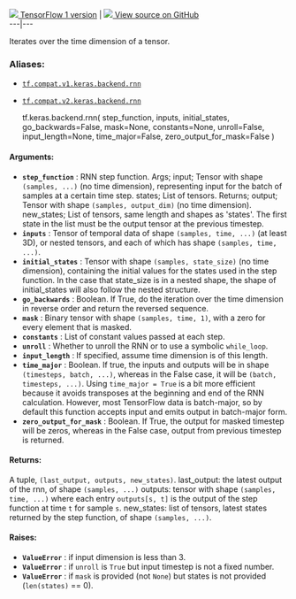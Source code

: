 [ ![](https://tensorflow.google.cn/images/tf_logo_32px.png) TensorFlow 1
version](/versions/r1.15/api_docs/python/tf/keras/backend/rnn) |  [
![](https://tensorflow.google.cn/images/GitHub-Mark-32px.png) View source on
GitHub
](https://github.com/tensorflow/tensorflow/blob/r2.0/tensorflow/python/keras/backend.py#L3821-L4181)  
---|---  
  
Iterates over the time dimension of a tensor.

### Aliases:

  * [`tf.compat.v1.keras.backend.rnn`](/api_docs/python/tf/keras/backend/rnn)
  * [`tf.compat.v2.keras.backend.rnn`](/api_docs/python/tf/keras/backend/rnn)

    
    
    tf.keras.backend.rnn(
        step_function,
        inputs,
        initial_states,
        go_backwards=False,
        mask=None,
        constants=None,
        unroll=False,
        input_length=None,
        time_major=False,
        zero_output_for_mask=False
    )
    

#### Arguments:

  * **`step_function`** : RNN step function. Args; input; Tensor with shape `(samples, ...)` (no time dimension), representing input for the batch of samples at a certain time step. states; List of tensors. Returns; output; Tensor with shape `(samples, output_dim)` (no time dimension). new_states; List of tensors, same length and shapes as 'states'. The first state in the list must be the output tensor at the previous timestep.
  * **`inputs`** : Tensor of temporal data of shape `(samples, time, ...)` (at least 3D), or nested tensors, and each of which has shape `(samples, time, ...)`.
  * **`initial_states`** : Tensor with shape `(samples, state_size)` (no time dimension), containing the initial values for the states used in the step function. In the case that state_size is in a nested shape, the shape of initial_states will also follow the nested structure.
  * **`go_backwards`** : Boolean. If True, do the iteration over the time dimension in reverse order and return the reversed sequence.
  * **`mask`** : Binary tensor with shape `(samples, time, 1)`, with a zero for every element that is masked.
  * **`constants`** : List of constant values passed at each step.
  * **`unroll`** : Whether to unroll the RNN or to use a symbolic `while_loop`.
  * **`input_length`** : If specified, assume time dimension is of this length.
  * **`time_major`** : Boolean. If true, the inputs and outputs will be in shape `(timesteps, batch, ...)`, whereas in the False case, it will be `(batch, timesteps, ...)`. Using `time_major = True` is a bit more efficient because it avoids transposes at the beginning and end of the RNN calculation. However, most TensorFlow data is batch-major, so by default this function accepts input and emits output in batch-major form.
  * **`zero_output_for_mask`** : Boolean. If True, the output for masked timestep will be zeros, whereas in the False case, output from previous timestep is returned.

#### Returns:

A tuple, `(last_output, outputs, new_states)`. last_output: the latest output
of the rnn, of shape `(samples, ...)` outputs: tensor with shape `(samples,
time, ...)` where each entry `outputs[s, t]` is the output of the step
function at time `t` for sample `s`. new_states: list of tensors, latest
states returned by the step function, of shape `(samples, ...)`.

#### Raises:

  * **`ValueError`** : if input dimension is less than 3.
  * **`ValueError`** : if `unroll` is `True` but input timestep is not a fixed number.
  * **`ValueError`** : if `mask` is provided (not `None`) but states is not provided (`len(states)` == 0).

